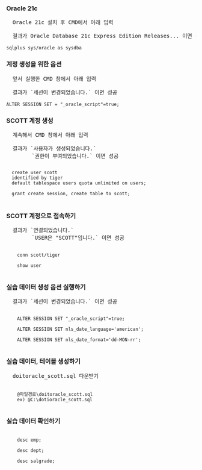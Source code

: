 ### Oracle 21c 

<pre>
  Oracle 21c 설치 후 CMD에서 아래 입력

  결과가 Oracle Database 21c Express Edition Releases... 이면 성공
</pre>
<pre>
<code>sqlplus sys/oracle as sysdba</code>  
</pre>
### 계정 생성을 위한 옵션
<pre>
  앞서 실행한 CMD 창에서 아래 입력

  결과가 `세션이 변경되었습니다.` 이면 성공
</pre>
<pre>
<code>ALTER SESSION SET = "_oracle_script"=true;</code>  
</pre>

### SCOTT 계정 생성
<pre>
  계속해서 CMD 창에서 아래 입력

  결과가 `사용자가 생성되었습니다.`
        `권한이 부여되었습니다.` 이면 성공
</pre>
<pre>
<code>
  create user scott
  identified by tiger
  default tablespace users quota umlimited on users;

  grant create session, create table to scott;
</code>
</pre>

### SCOTT 계정으로 접속하기
<pre>
  결과가 `연결되었습니다.`
        `USER은 "SCOTT"입니다.` 이면 성공
</pre>
<pre>
  <code>
    conn scott/tiger

    show user
  </code>
</pre>

### 실습 데이터 생성 옵션 실행하기
<pre>
  결과가 `세션이 변경되었습니다.` 이면 성공
</pre>
<pre>
  <code>
    ALTER SESSION SET "_oracle_script"=true;

    ALTER SESSION SET nls_date_language='american';

    ALTER SESSION SET nls_date_format='dd-MON-rr';
  </code>
</pre>

### 실습 데이터, 테이블 생성하기
<pre>
  doitoracle_scott.sql 다운받기
</pre>
<pre>
  <code>
    @파일경로\doitoracle_scott.sql
    ex) @C:\dotioracle_scott.sql
  </code>
</pre>

### 실습 데이터 확인하기
<pre>
  <code>
    desc emp;

    desc dept;
    
    desc salgrade;
  </code>
</pre>
